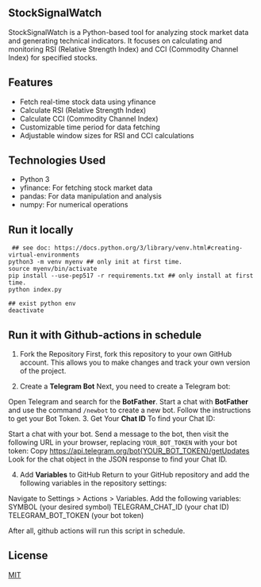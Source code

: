 ## StockSignalWatch


StockSignalWatch is a Python-based tool for analyzing stock market data and generating technical indicators. It focuses on calculating and monitoring RSI (Relative Strength Index) and CCI (Commodity Channel Index) for specified stocks.

## Features

- Fetch real-time stock data using yfinance
- Calculate RSI (Relative Strength Index)
- Calculate CCI (Commodity Channel Index)
- Customizable time period for data fetching
- Adjustable window sizes for RSI and CCI calculations

## Technologies Used

- Python 3
- yfinance: For fetching stock market data
- pandas: For data manipulation and analysis
- numpy: For numerical operations


## Run it locally

``` shell
 ## see doc: https://docs.python.org/3/library/venv.html#creating-virtual-environments
python3 -m venv myenv ## only init at first time.
source myenv/bin/activate
pip install --use-pep517 -r requirements.txt ## only install at first time.
python index.py

## exist python env
deactivate
```

## Run it with Github-actions in schedule
1. Fork the Repository
First, fork this repository to your own GitHub account. This allows you to make changes and track your own version of the project.

2. Create a **Telegram Bot**
Next, you need to create a Telegram bot:

Open Telegram and search for the **BotFather**.
Start a chat with **BotFather** and use the command `/newbot` to create a new bot.
Follow the instructions to get your Bot Token.
3. Get Your **Chat ID**
To find your Chat ID:

Start a chat with your bot.
Send a message to the bot, then visit the following URL in your browser, replacing `YOUR_BOT_TOKEN` with your bot token:
Copy
https://api.telegram.org/bot{YOUR_BOT_TOKEN}/getUpdates
Look for the chat object in the JSON response to find your Chat ID.

4. Add **Variables** to GitHub
Return to your GitHub repository and add the following variables in the repository settings:

Navigate to Settings > Actions > Variables.
Add the following variables:
SYMBOL (your desired symbol)
TELEGRAM_CHAT_ID (your chat ID)
TELEGRAM_BOT_TOKEN (your bot token)

After all, github actions will run this script in schedule.

## License

[MIT](https://choosealicense.com/licenses/mit/)
